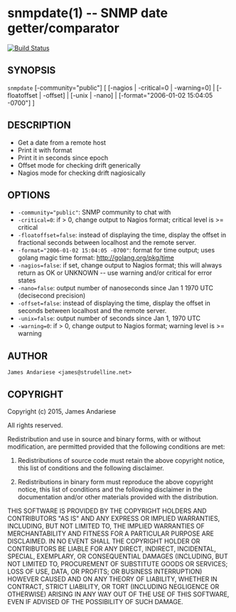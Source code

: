 snmpdate(1) -- SNMP date getter/comparator
===

[![Build Status](https://travis-ci.org/jamesandariese/snmpdate.svg?branch=master)](https://travis-ci.org/jamesandariese/snmpdate)

## SYNOPSIS 

`snmpdate` [-community="public"]
[
  [-nagios | -critical=0 | -warning=0]
  | [-floatoffset | -offset]
  | [-unix | -nano]
  | [-format="2006-01-02 15:04:05 -0700"]
]

## DESCRIPTION

* Get a date from a remote host
* Print it with format
* Print it in seconds since epoch
* Offset mode for checking drift generically
* Nagios mode for checking drift nagiosically

## OPTIONS
  * `-community="public"`:
    SNMP community to chat with
  * `-critical=0`:
    if > 0, change output to Nagios format; critical level is >= critical
  * `-floatoffset=false`:
    instead of displaying the time, display the offset in fractional seconds between localhost and the remote server.
  * `-format="2006-01-02 15:04:05 -0700"`:
    format for time output; uses golang magic time format: http://golang.org/pkg/time
  * `-nagios=false`:
    if set, change output to Nagios format; this will always return as OK or UNKNOWN -- use warning and/or critical for error states
  * `-nano=false`:
    output number of nanoseconds since Jan 1 1970 UTC (decisecond precision)
  * `-offset=false`:
    instead of displaying the time, display the offset in seconds between localhost and the remote server.
  * `-unix=false`:
    output number of seconds since Jan 1, 1970 UTC
  * `-warning=0`:
    if > 0, change output to Nagios format; warning level is >= warning

## AUTHOR

    James Andariese <james@strudelline.net>



## COPYRIGHT

Copyright (c) 2015, James Andariese

All rights reserved.

Redistribution and use in source and binary forms, with or without modification, are permitted provided that the following conditions are met:

1. Redistributions of source code must retain the above copyright notice, this list of conditions and the following disclaimer.

2. Redistributions in binary form must reproduce the above copyright notice, this list of conditions and the following disclaimer in the documentation and/or other materials provided with the distribution.

THIS SOFTWARE IS PROVIDED BY THE COPYRIGHT HOLDERS AND CONTRIBUTORS "AS IS" AND ANY EXPRESS OR IMPLIED WARRANTIES, INCLUDING, BUT NOT LIMITED TO, THE IMPLIED WARRANTIES OF MERCHANTABILITY AND FITNESS FOR A PARTICULAR PURPOSE ARE DISCLAIMED. IN NO EVENT SHALL THE COPYRIGHT HOLDER OR CONTRIBUTORS BE LIABLE FOR ANY DIRECT, INDIRECT, INCIDENTAL, SPECIAL, EXEMPLARY, OR CONSEQUENTIAL DAMAGES (INCLUDING, BUT NOT LIMITED TO, PROCUREMENT OF SUBSTITUTE GOODS OR SERVICES; LOSS OF USE, DATA, OR PROFITS; OR BUSINESS INTERRUPTION) HOWEVER CAUSED AND ON ANY THEORY OF LIABILITY, WHETHER IN CONTRACT, STRICT LIABILITY, OR TORT (INCLUDING NEGLIGENCE OR OTHERWISE) ARISING IN ANY WAY OUT OF THE USE OF THIS SOFTWARE, EVEN IF ADVISED OF THE POSSIBILITY OF SUCH DAMAGE.
